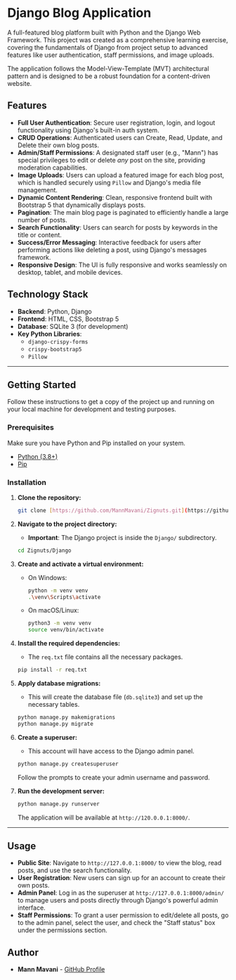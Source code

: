 # Django Blog Application

A full-featured blog platform built with Python and the Django Web Framework. This project was created as a comprehensive learning exercise, covering the fundamentals of Django from project setup to advanced features like user authentication, staff permissions, and image uploads.

The application follows the Model-View-Template (MVT) architectural pattern and is designed to be a robust foundation for a content-driven website.



## Features

-   **Full User Authentication**: Secure user registration, login, and logout functionality using Django's built-in auth system.
-   **CRUD Operations**: Authenticated users can Create, Read, Update, and Delete their own blog posts.
-   **Admin/Staff Permissions**: A designated staff user (e.g., "Mann") has special privileges to edit or delete *any* post on the site, providing moderation capabilities.
-   **Image Uploads**: Users can upload a featured image for each blog post, which is handled securely using `Pillow` and Django's media file management.
-   **Dynamic Content Rendering**: Clean, responsive frontend built with Bootstrap 5 that dynamically displays posts.
-   **Pagination**: The main blog page is paginated to efficiently handle a large number of posts.
-   **Search Functionality**: Users can search for posts by keywords in the title or content.
-   **Success/Error Messaging**: Interactive feedback for users after performing actions like deleting a post, using Django's messages framework.
-   **Responsive Design**: The UI is fully responsive and works seamlessly on desktop, tablet, and mobile devices.

## Technology Stack

-   **Backend**: Python, Django
-   **Frontend**: HTML, CSS, Bootstrap 5
-   **Database**: SQLite 3 (for development)
-   **Key Python Libraries**:
    -   `django-crispy-forms`
    -   `crispy-bootstrap5`
    -   `Pillow`

---

## Getting Started

Follow these instructions to get a copy of the project up and running on your local machine for development and testing purposes.

### Prerequisites

Make sure you have Python and Pip installed on your system.
- [Python (3.8+)](https://www.python.org/downloads/)
- [Pip](https://pip.pypa.io/en/stable/installation/)

### Installation

1.  **Clone the repository:**
    ```bash
    git clone [https://github.com/MannMavani/Zignuts.git](https://github.com/MannMavani/Zignuts.git)
    ```

2.  **Navigate to the project directory:**
    * **Important**: The Django project is inside the `Django/` subdirectory.
    ```bash
    cd Zignuts/Django
    ```

3.  **Create and activate a virtual environment:**
    * On Windows:
        ```bash
        python -m venv venv
        .\venv\Scripts\activate
        ```
    * On macOS/Linux:
        ```bash
        python3 -m venv venv
        source venv/bin/activate
        ```

4.  **Install the required dependencies:**
    * The `req.txt` file contains all the necessary packages.
    ```bash
    pip install -r req.txt
    ```

5.  **Apply database migrations:**
    * This will create the database file (`db.sqlite3`) and set up the necessary tables.
    ```bash
    python manage.py makemigrations
    python manage.py migrate
    ```

6.  **Create a superuser:**
    * This account will have access to the Django admin panel.
    ```bash
    python manage.py createsuperuser
    ```
    Follow the prompts to create your admin username and password.

7.  **Run the development server:**
    ```bash
    python manage.py runserver
    ```
    The application will be available at `http://120.0.0.1:8000/`.

---

## Usage

-   **Public Site**: Navigate to `http://127.0.0.1:8000/` to view the blog, read posts, and use the search functionality.
-   **User Registration**: New users can sign up for an account to create their own posts.
-   **Admin Panel**: Log in as the superuser at `http://127.0.0.1:8000/admin/` to manage users and posts directly through Django's powerful admin interface.
-   **Staff Permissions**: To grant a user permission to edit/delete all posts, go to the admin panel, select the user, and check the "Staff status" box under the permissions section.

## Author

* **Mann Mavani** - [GitHub Profile](https://github.com/MannMavani)

